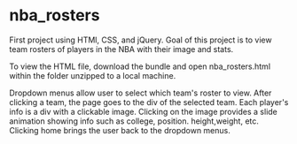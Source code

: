 # nba_rosters
First project using HTMl, CSS, and jQuery. 
Goal of this project is to view team rosters
of players in the NBA with their image and 
stats. 

To view the HTML file, download the bundle and open nba_rosters.html 
within the folder unzipped to a local machine.

Dropdown menus allow user to select which team's roster to view.
After clicking a team, the page goes to the div of the selected team.
Each player's info is a div with a clickable image.
Clicking on the image provides a slide animation showing
info such as college, position. height,weight, etc. Clicking
home brings the user back to the dropdown menus.

 
